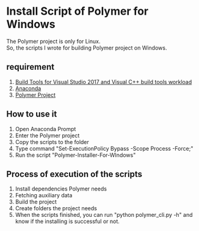 # Install Script of Polymer for Windows

The Polymer project is only for Linux.  
So, the scripts I wrote for building Polymer project on Windows.

## requirement
1. [Build Tools for Visual Studio 2017 and Visual C++ build tools workload](https://visualstudio.microsoft.com/downloads/)
2. [Anaconda](https://www.anaconda.com/distribution/)
3. [Polymer Project](https://www.hygeos.com/polymer)

## How to use it
1. Open Anaconda Prompt
2. Enter the Polymer project
3. Copy the scripts to the folder
4. Type command "Set-ExecutionPolicy Bypass -Scope Process -Force;"
5. Run the script "Polymer-Installer-For-WIndows"

## Process of execution of the scripts
1. Install dependencies Polymer needs
2. Fetching auxiliary data
3. Build the project
4. Create folders the project needs
5. When the scripts finished, you can run "python polymer_cli.py -h" and know if the installing is successful or not.
